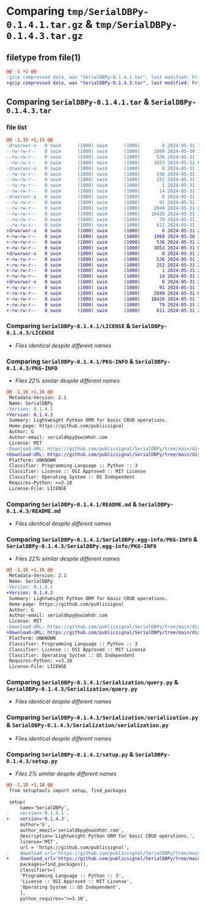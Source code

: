 # Comparing `tmp/SerialDBPy-0.1.4.1.tar.gz` & `tmp/SerialDBPy-0.1.4.3.tar.gz`

## filetype from file(1)

```diff
@@ -1 +1 @@
-gzip compressed data, was "SerialDBPy-0.1.4.1.tar", last modified: Fri May 31 17:31:56 2024, max compression
+gzip compressed data, was "SerialDBPy-0.1.4.3.tar", last modified: Fri May 31 20:24:32 2024, max compression
```

## Comparing `SerialDBPy-0.1.4.1.tar` & `SerialDBPy-0.1.4.3.tar`

### file list

```diff
@@ -1,15 +1,15 @@
-drwxrwxr-x   0 swim      (1000) swim      (1000)        0 2024-05-31 17:31:56.211452 SerialDBPy-0.1.4.1/
--rw-rw-r--   0 swim      (1000) swim      (1000)     1069 2024-05-30 17:49:33.000000 SerialDBPy-0.1.4.1/LICENSE
--rw-rw-r--   0 swim      (1000) swim      (1000)      536 2024-05-31 17:31:56.211452 SerialDBPy-0.1.4.1/PKG-INFO
--rw-rw-r--   0 swim      (1000) swim      (1000)     3853 2024-05-31 03:40:11.000000 SerialDBPy-0.1.4.1/README.md
-drwxrwxr-x   0 swim      (1000) swim      (1000)        0 2024-05-31 17:31:56.211452 SerialDBPy-0.1.4.1/SerialDBPy.egg-info/
--rw-rw-r--   0 swim      (1000) swim      (1000)      536 2024-05-31 17:31:56.000000 SerialDBPy-0.1.4.1/SerialDBPy.egg-info/PKG-INFO
--rw-rw-r--   0 swim      (1000) swim      (1000)      252 2024-05-31 17:31:56.000000 SerialDBPy-0.1.4.1/SerialDBPy.egg-info/SOURCES.txt
--rw-rw-r--   0 swim      (1000) swim      (1000)        1 2024-05-31 17:31:56.000000 SerialDBPy-0.1.4.1/SerialDBPy.egg-info/dependency_links.txt
--rw-rw-r--   0 swim      (1000) swim      (1000)       14 2024-05-31 17:31:56.000000 SerialDBPy-0.1.4.1/SerialDBPy.egg-info/top_level.txt
-drwxrwxr-x   0 swim      (1000) swim      (1000)        0 2024-05-31 17:31:56.211452 SerialDBPy-0.1.4.1/Serialization/
--rw-rw-r--   0 swim      (1000) swim      (1000)       91 2024-05-31 17:26:33.000000 SerialDBPy-0.1.4.1/Serialization/__init__.py
--rw-rw-r--   0 swim      (1000) swim      (1000)     2049 2024-05-31 04:22:30.000000 SerialDBPy-0.1.4.1/Serialization/query.py
--rw-rw-r--   0 swim      (1000) swim      (1000)    18426 2024-05-31 17:31:35.000000 SerialDBPy-0.1.4.1/Serialization/serialization.py
--rw-rw-r--   0 swim      (1000) swim      (1000)       79 2024-05-31 17:31:56.211452 SerialDBPy-0.1.4.1/setup.cfg
--rw-rw-r--   0 swim      (1000) swim      (1000)      611 2024-05-31 17:31:43.000000 SerialDBPy-0.1.4.1/setup.py
+drwxrwxr-x   0 swim      (1000) swim      (1000)        0 2024-05-31 20:24:32.981536 SerialDBPy-0.1.4.3/
+-rw-rw-r--   0 swim      (1000) swim      (1000)     1069 2024-05-30 17:49:33.000000 SerialDBPy-0.1.4.3/LICENSE
+-rw-rw-r--   0 swim      (1000) swim      (1000)      536 2024-05-31 20:24:32.981536 SerialDBPy-0.1.4.3/PKG-INFO
+-rw-rw-r--   0 swim      (1000) swim      (1000)     3853 2024-05-31 03:40:11.000000 SerialDBPy-0.1.4.3/README.md
+drwxrwxr-x   0 swim      (1000) swim      (1000)        0 2024-05-31 20:24:32.981536 SerialDBPy-0.1.4.3/SerialDBPy.egg-info/
+-rw-rw-r--   0 swim      (1000) swim      (1000)      536 2024-05-31 20:24:32.000000 SerialDBPy-0.1.4.3/SerialDBPy.egg-info/PKG-INFO
+-rw-rw-r--   0 swim      (1000) swim      (1000)      252 2024-05-31 20:24:32.000000 SerialDBPy-0.1.4.3/SerialDBPy.egg-info/SOURCES.txt
+-rw-rw-r--   0 swim      (1000) swim      (1000)        1 2024-05-31 20:24:32.000000 SerialDBPy-0.1.4.3/SerialDBPy.egg-info/dependency_links.txt
+-rw-rw-r--   0 swim      (1000) swim      (1000)       14 2024-05-31 20:24:32.000000 SerialDBPy-0.1.4.3/SerialDBPy.egg-info/top_level.txt
+drwxrwxr-x   0 swim      (1000) swim      (1000)        0 2024-05-31 20:24:32.981536 SerialDBPy-0.1.4.3/Serialization/
+-rw-rw-r--   0 swim      (1000) swim      (1000)       91 2024-05-31 17:26:33.000000 SerialDBPy-0.1.4.3/Serialization/__init__.py
+-rw-rw-r--   0 swim      (1000) swim      (1000)     2049 2024-05-31 04:22:30.000000 SerialDBPy-0.1.4.3/Serialization/query.py
+-rw-rw-r--   0 swim      (1000) swim      (1000)    18426 2024-05-31 17:31:35.000000 SerialDBPy-0.1.4.3/Serialization/serialization.py
+-rw-rw-r--   0 swim      (1000) swim      (1000)       79 2024-05-31 20:24:32.981536 SerialDBPy-0.1.4.3/setup.cfg
+-rw-rw-r--   0 swim      (1000) swim      (1000)      611 2024-05-31 20:24:19.000000 SerialDBPy-0.1.4.3/setup.py
```

### Comparing `SerialDBPy-0.1.4.1/LICENSE` & `SerialDBPy-0.1.4.3/LICENSE`

 * *Files identical despite different names*

### Comparing `SerialDBPy-0.1.4.1/PKG-INFO` & `SerialDBPy-0.1.4.3/PKG-INFO`

 * *Files 22% similar despite different names*

```diff
@@ -1,16 +1,16 @@
 Metadata-Version: 2.1
 Name: SerialDBPy
-Version: 0.1.4.1
+Version: 0.1.4.3
 Summary: Lightweight Python ORM for basic CRUD operations.
 Home-page: https://github.com/publicsignal
 Author: G
 Author-email: serialdbpy@swimhdr.com
 License: MIT
-Download-URL: https://github.com/publicsignal/SerialDBPy/tree/main/dist/SerialDBPy-0.1.4.1.tar.gz
+Download-URL: https://github.com/publicsignal/SerialDBPy/tree/main/dist/SerialDBPy-0.1.4.3.tar.gz
 Platform: UNKNOWN
 Classifier: Programming Language :: Python :: 3
 Classifier: License :: OSI Approved :: MIT License
 Classifier: Operating System :: OS Independent
 Requires-Python: >=3.10
 License-File: LICENSE
```

### Comparing `SerialDBPy-0.1.4.1/README.md` & `SerialDBPy-0.1.4.3/README.md`

 * *Files identical despite different names*

### Comparing `SerialDBPy-0.1.4.1/SerialDBPy.egg-info/PKG-INFO` & `SerialDBPy-0.1.4.3/SerialDBPy.egg-info/PKG-INFO`

 * *Files 22% similar despite different names*

```diff
@@ -1,16 +1,16 @@
 Metadata-Version: 2.1
 Name: SerialDBPy
-Version: 0.1.4.1
+Version: 0.1.4.3
 Summary: Lightweight Python ORM for basic CRUD operations.
 Home-page: https://github.com/publicsignal
 Author: G
 Author-email: serialdbpy@swimhdr.com
 License: MIT
-Download-URL: https://github.com/publicsignal/SerialDBPy/tree/main/dist/SerialDBPy-0.1.4.1.tar.gz
+Download-URL: https://github.com/publicsignal/SerialDBPy/tree/main/dist/SerialDBPy-0.1.4.3.tar.gz
 Platform: UNKNOWN
 Classifier: Programming Language :: Python :: 3
 Classifier: License :: OSI Approved :: MIT License
 Classifier: Operating System :: OS Independent
 Requires-Python: >=3.10
 License-File: LICENSE
```

### Comparing `SerialDBPy-0.1.4.1/Serialization/query.py` & `SerialDBPy-0.1.4.3/Serialization/query.py`

 * *Files identical despite different names*

### Comparing `SerialDBPy-0.1.4.1/Serialization/serialization.py` & `SerialDBPy-0.1.4.3/Serialization/serialization.py`

 * *Files identical despite different names*

### Comparing `SerialDBPy-0.1.4.1/setup.py` & `SerialDBPy-0.1.4.3/setup.py`

 * *Files 2% similar despite different names*

```diff
@@ -1,18 +1,18 @@
 from setuptools import setup, find_packages
 
 setup(
     name='SerialDBPy',
-    version='0.1.4.1',
+    version='0.1.4.3',
     author='G',
     author_email='serialdbpy@swimhdr.com',
     description='Lightweight Python ORM for basic CRUD operations.',
     license='MIT',
     url = 'https://github.com/publicsignal',
-    download_url='https://github.com/publicsignal/SerialDBPy/tree/main/dist/SerialDBPy-0.1.4.1.tar.gz',
+    download_url='https://github.com/publicsignal/SerialDBPy/tree/main/dist/SerialDBPy-0.1.4.3.tar.gz',
     packages=find_packages(),
     classifiers=[
     'Programming Language :: Python :: 3',
     'License :: OSI Approved :: MIT License',
     'Operating System :: OS Independent',
     ],
     python_requires='>=3.10',
```

